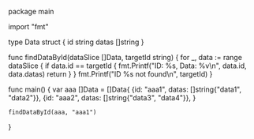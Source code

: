 package main

import "fmt"

type Data struct {
    id    string
    datas []string
}

func findDataById(dataSlice []Data, targetId string) {
    for _, data := range dataSlice {
        if data.id == targetId {
            fmt.Printf("ID: %s, Data: %v\n", data.id, data.datas)
            return
        }
    }
    fmt.Printf("ID %s not found\n", targetId)
}

func main() {
    var aaa []Data = []Data{
        {id: "aaa1", datas: []string{"data1", "data2"}},
        {id: "aaa2", datas: []string{"data3", "data4"}},
    }

    findDataById(aaa, "aaa1")
}
